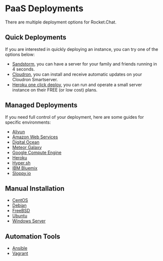 # PaaS Deployments

There are multiple deployment options for Rocket.Chat.

## Quick Deployments

If you are interested in quickly deploying an instance, you can try one of the options below:

* [Sandstorm](https://apps.sandstorm.io/app/vfnwptfn02ty21w715snyyczw0nqxkv3jvawcah10c6z7hj1hnu0), you can have a server for your family and friends running in 4 seconds.
* [Cloudron](https://cloudron.io/appstore.html#chat.rocket.cloudronapp), you can install and receive automatic updates on your Cloudron Smartserver.
* [Heroku one click deploy](https://heroku.com/deploy?template=https://github.com/RocketChat/Rocket.Chat/tree/master), you can run and operate a small server instance on their FREE (or low cost) plans.

## Managed Deployments

If you need full control of your deployment, here are some guides for specific environments:

- [Aliyun](Aliyun/)
- [Amazon Web Services](aws/)
- [Digital Ocean](digital-ocean/)
- [Meteor Galaxy](galaxy/)
- [Google Compute Engine](google-compute-engine/)
- [Heroku](heroku/)
- [Hyper.sh](hyper-sh/)
- [IBM Bluemix](ibm-bluemix/)
- [Sloppy.io](sloppy-io/)

## Manual Installation

- [CentOS](../installation/manual-installation/centos/)
- [Debian](../installation/manual-installation/debian/)
- [FreeBSD](../installation/manual-installation/freebsd/)
- [Ubuntu](../installation/manual-installation/ubuntu/)
- [Windows Server](../installation/manual-installation/windows-server/)

## Automation Tools

- [Ansible](../installation/automation-tools/ansible/)
- [Vagrant](../installation/automation-tools/vagrant/)
